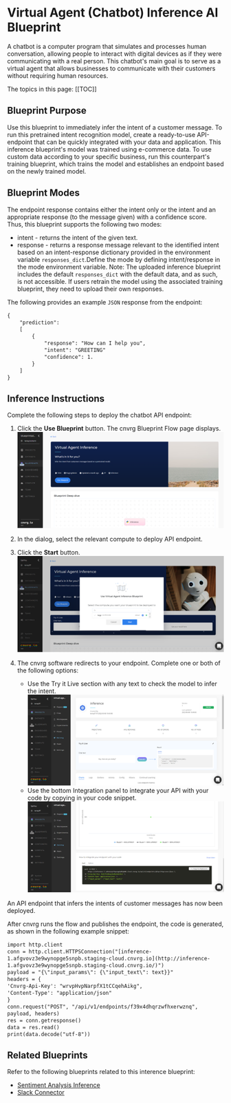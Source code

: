 # Virtual Agent (Chatbot) Inference AI Blueprint
A chatbot is a computer program that simulates and processes human conversation, allowing people to interact with digital devices as if they were communicating with a real person. This chatbot's main goal is to serve as a virtual agent that allows businesses to communicate with their customers without requiring human resources.

The topics in this page:
[[TOC]]

## Blueprint Purpose
Use this blueprint to immediately infer the intent of a customer message. To run this pretrained intent recognition model, create a ready-to-use API-endpoint that can be quickly integrated with your data and application.
This inference blueprint's model was trained using e-commerce data. To use custom data according to your specific business, run this counterpart's training blueprint, which trains the model and establishes an endpoint based on the newly trained model.

## Blueprint Modes
The endpoint response contains either the intent only or the intent and an appropriate response (to the message given) with a confidence score. Thus, this blueprint supports the following two modes:
* intent - returns the intent of the given text.
* response - returns a response message relevant to the identified intent based on an intent-response dictionary provided in the environment variable `responses_dict`.Define the mode by defining intent/response in the mode environment variable.
Note: The uploaded inference blueprint includes the default `responses_dict` with the default data, and as such, is not accessible. If users retrain the model using the associated training blueprint, they need to upload their own responses.

The following provides an example `JSON` response from the endpoint:

```
{
    "prediction":
    [
        {
            "response": "How can I help you",
            "intent": "GREETING"
            "confidence": 1.
        }
    ]
}
```
## Inference Instructions
Complete the following steps to deploy the chatbot API endpoint:
1. Click the **Use Blueprint** button. The cnvrg Blueprint Flow page displays.
![Use Blueprint](./images/chatbot-inference-use-blueprint.png)

2.	In the dialog, select the relevant compute to deploy API endpoint.
3.	Click the **Start** button.
![Start](./images/chatbot-inference-start.png)

4. The cnvrg software redirects to your endpoint. Complete one or both of the following options:
   * Use the Try it Live section with any text to check the model to infer the intent.
   ![TryItLive](./images/chatbot-inference-tryitlive.png)
   * Use the bottom Integration panel to integrate your API with your code by copying in your code snippet.
   ![Integration](./images/chatbot-inference-integration.png)

An API endpoint that infers the intents of customer messages has now been deployed.

After cnvrg runs the flow and publishes the endpoint, the code is generated, as shown in the following example snippet:

```
import http.client
conn = http.client.HTTPSConnection("[inference-1.afgvovz3e9wynopge5snpb.staging-cloud.cnvrg.io](http://inference-1.afgvovz3e9wynopge5snpb.staging-cloud.cnvrg.io/)")
payload = "{\"input_params\": {\"input_text\": text}}"
headers = {
'Cnvrg-Api-Key': "wrvpHvpNarpfX1tCCqehAikg",
'Content-Type': "application/json"
}
conn.request("POST", "/api/v1/endpoints/f39x4dhqrzwfhxerwznq", payload, headers)
res = conn.getresponse()
data = res.read()
print(data.decode("utf-8"))
```

## Related Blueprints
Refer to the following blueprints related to this interence blueprint:
- [Sentiment Analysis Inference](https://metacloud.cloud.cnvrg.io/marketplace/blueprints/sentiment-analysis-inference)
- [Slack Connector](https://metacloud.staging-cloud.cnvrg.io/marketplace/libraries/slack-connector/latest)
